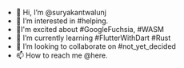 - 👋 Hi, I’m @suryakantwalunj
- 👀 I’m interested in #helping.
- 🤪I'm excited about #GoogleFuchsia, #WASM
- 🌱 I’m currently learning #FlutterWithDart #Rust
- 💞️ I’m looking to collaborate on #not_yet_decided 
- 📫 How to reach me @here.

<!---
suryakantwalunj/suryakantwalunj is a ✨ special ✨ repository because its `README.md` (this file) appears on your GitHub profile.
You can click the Preview link to take a look at your changes.
--->
